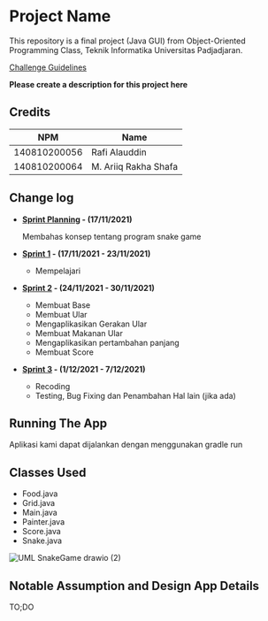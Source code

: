 # Project Name

This repository is a final project (Java GUI) from Object-Oriented Programming Class, Teknik Informatika Universitas Padjadjaran. 

[Challenge Guidelines](challenge-guideline.md)

**Please create a description for this project here**

## Credits
| NPM           | Name                 |
| ------------- |----------------------|
| 140810200056  | Rafi Alauddin        |
| 140810200064  | M. Ariiq Rakha Shafa |


## Change log
- **[Sprint Planning](changelog/sprint-planning.md) - (17/11/2021)** 

   Membahas konsep tentang program snake game

- **[Sprint 1](changelog/sprint-1.md) - (17/11/2021 - 23/11/2021)** 
   - Mempelajari 

- **[Sprint 2](changelog/sprint-2.md) - (24/11/2021 - 30/11/2021)** 
   - Membuat Base
   - Membuat Ular
   - Mengaplikasikan Gerakan Ular
   - Membuat Makanan Ular
   - Mengaplikasikan pertambahan panjang
   - Membuat Score
   
- **[Sprint 3](changelog/sprint-3.md) - (1/12/2021 - 7/12/2021)** 
   - Recoding 
   - Testing, Bug Fixing dan Penambahan Hal lain (jika ada)                              
   
## Running The App

Aplikasi kami dapat dijalankan dengan menggunakan gradle run

## Classes Used

   - Food.java
   - Grid.java
   - Main.java
   - Painter.java
   - Score.java
   - Snake.java

![UML SnakeGame drawio (2)](https://user-images.githubusercontent.com/79497035/145093021-2ee92031-e385-42ec-8648-090986a338c2.png)


## Notable Assumption and Design App Details

TO;DO

